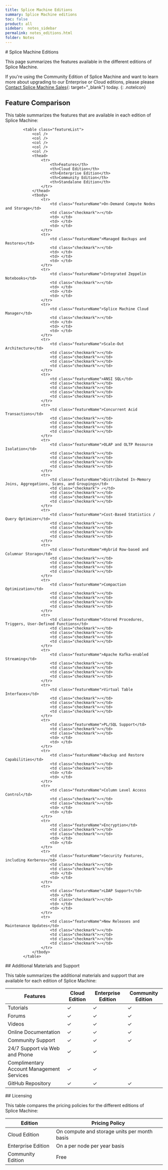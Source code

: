 ```yaml
---
title: Splice Machine Editions
summary: Splice Machine editions
toc: false
product: all
sidebar:  notes_sidebar
permalink: notes_editions.html
folder: Notes
---
```

<section>
<div class="TopicContent" data-swiftype-index="true" markdown="1">
# Splice Machine Editions

This page summarizes the features available in the different editions of
Splice Machine.

If you're using the Community Edition of Splice Machine and want to
learn more about upgrading to our Enterprise or Cloud editions, please
please [Contact Splice Machine Sales][1]{: target="_blank"} today.
{: .noteIcon}

## Feature Comparison

This table summarizes the features that are available in each edition of
Splice Machine:

            <table class="featureList">
                <col />
                <col />
                <col />
                <col />
                <col />
                <thead>
                    <tr>
                        <th>Features</th>
                        <th>Cloud Edition</th>
                        <th>Enterprise Edition</th>
                        <th>Community Edition</th>
                        <th>Standalone Edition</th>
                    </tr>
                </thead>
                <tbody>
                    <tr>
                        <td class="featureName">On-Demand Compute Nodes and Storage</td>
                        <td class="checkmark">✓</td>
                        <td> </td>
                        <td> </td>
                        <td> </td>
                    </tr>
                    <tr>
                        <td class="featureName">Managed Backups and Restores</td>
                        <td class="checkmark">✓</td>
                        <td> </td>
                        <td> </td>
                        <td> </td>
                    </tr>
                    <tr>
                        <td class="featureName">Integrated Zeppelin Notebooks</td>
                        <td class="checkmark">✓</td>
                        <td> </td>
                        <td> </td>
                        <td> </td>
                    </tr>
                    <tr>
                        <td class="featureName">Splice Machine Cloud Manager</td>
                        <td class="checkmark">✓</td>
                        <td> </td>
                        <td> </td>
                        <td> </td>
                    </tr>
                    <tr>
                        <td class="featureName">Scale-Out Architecture</td>
                        <td class="checkmark">✓</td>
                        <td class="checkmark">✓</td>
                        <td class="checkmark">✓</td>
                        <td class="checkmark">✓</td>
                    </tr>
                    <tr>
                        <td class="featureName">ANSI SQL</td>
                        <td class="checkmark">✓</td>
                        <td class="checkmark">✓</td>
                        <td class="checkmark">✓</td>
                        <td class="checkmark">✓</td>
                    </tr>
                    <tr>
                        <td class="featureName">Concurrent Acid Transactions</td>
                        <td class="checkmark">✓</td>
                        <td class="checkmark">✓</td>
                        <td class="checkmark">✓</td>
                        <td class="checkmark">✓</td>
                    </tr>
                    <tr>
                        <td class="featureName">OLAP and OLTP Resource Isolation</td>
                        <td class="checkmark">✓</td>
                        <td class="checkmark">✓</td>
                        <td class="checkmark">✓</td>
                        <td class="checkmark">✓</td>
                    </tr>
                    <tr>
                        <td class="featureName">Distributed In-Memory Joins, Aggregations, Scans, and Groupings</td>
                        <td class="checkmark"> ✓</td>
                        <td class="checkmark">✓</td>
                        <td class="checkmark">✓</td>
                        <td class="checkmark">✓</td>
                    </tr>
                    <tr>
                        <td class="featureName">Cost-Based Statistics / Query Optimizer</td>
                        <td class="checkmark">✓</td>
                        <td class="checkmark">✓</td>
                        <td class="checkmark">✓</td>
                        <td class="checkmark">✓</td>
                    </tr>
                    <tr>
                        <td class="featureName">Hybrid Row-based and Columnar Storage</td>
                        <td class="checkmark">✓</td>
                        <td class="checkmark">✓</td>
                        <td class="checkmark">✓</td>
                        <td class="checkmark">✓</td>
                    </tr>
                    <tr>
                        <td class="featureName">Compaction Optimization</td>
                        <td class="checkmark">✓</td>
                        <td class="checkmark">✓</td>
                        <td class="checkmark">✓</td>
                        <td class="checkmark">✓</td>
                    </tr>
                    <tr>
                        <td class="featureName">Stored Procedures, Triggers, User-Defined Functions</td>
                        <td class="checkmark">✓</td>
                        <td class="checkmark">✓</td>
                        <td class="checkmark">✓</td>
                        <td class="checkmark">✓</td>
                    </tr>
                    <tr>
                        <td class="featureName">Apache Kafka-enabled Streaming</td>
                        <td class="checkmark">✓</td>
                        <td class="checkmark">✓</td>
                        <td class="checkmark">✓</td>
                        <td class="checkmark">✓</td>
                    </tr>
                    <tr>
                        <td class="featureName">Virtual Table Interfaces</td>
                        <td class="checkmark">✓</td>
                        <td class="checkmark">✓</td>
                        <td class="checkmark">✓</td>
                        <td class="checkmark">✓</td>
                    </tr>
                    <tr>
                        <td class="featureName">PL/SQL Support</td>
                        <td class="checkmark">✓</td>
                        <td class="checkmark">✓</td>
                        <td> </td>
                        <td> </td>
                    </tr>
                    <tr>
                        <td class="featureName">Backup and Restore Capabilities</td>
                        <td class="checkmark">✓</td>
                        <td class="checkmark">✓</td>
                        <td> </td>
                        <td> </td>
                    </tr>
                    <tr>
                        <td class="featureName">Column Level Access Control</td>
                        <td class="checkmark">✓</td>
                        <td class="checkmark">✓</td>
                        <td> </td>
                        <td> </td>
                    </tr>
                    <tr>
                        <td class="featureName">Encryption</td>
                        <td class="checkmark">✓</td>
                        <td class="checkmark">✓</td>
                        <td> </td>
                        <td> </td>
                    </tr>
                    <tr>
                        <td class="featureName">Security Features, including Kerberos</td>
                        <td class="checkmark">✓</td>
                        <td class="checkmark">✓</td>
                        <td> </td>
                        <td> </td>
                    </tr>
                    <tr>
                        <td class="featureName">LDAP Support</td>
                        <td> </td>
                        <td class="checkmark">✓</td>
                        <td> </td>
                        <td> </td>
                    </tr>
                    <tr>
                        <td class="featureName">New Releases and Maintenance Updates</td>
                        <td class="checkmark">✓</td>
                        <td class="checkmark">✓</td>
                        <td class="checkmark">✓</td>
                        <td class="checkmark">✓</td>
                    </tr>
                </tbody>
            </table>
</table>
## Additional Materials and Support

This table summarizes the additional materials and support that are
available for each edition of Splice Machine:

<table class="featureList">
    <col />
    <col />
    <col />
    <col />
    <thead>
        <tr>
            <th>Features</th>
            <th>Cloud Edition</th>
            <th>Enterprise Edition</th>
            <th>Community Edition</th>
        </tr>
    </thead>
    <tbody>
        <tr>
            <td class="featureName">Tutorials</td>
            <td class="checkmark">✓</td>
            <td class="checkmark">✓</td>
            <td class="checkmark">✓</td>
        </tr>
        <tr>
            <td class="featureName">Forums</td>
            <td class="checkmark">✓</td>
            <td class="checkmark">✓</td>
            <td class="checkmark">✓</td>
        </tr>
        <tr>
            <td class="featureName">Videos</td>
            <td class="checkmark">✓</td>
            <td class="checkmark">✓</td>
            <td class="checkmark">✓</td>
        </tr>
        <tr>
            <td class="featureName">Online Documentation</td>
            <td class="checkmark">✓</td>
            <td class="checkmark">✓</td>
            <td class="checkmark">✓</td>
        </tr>
        <tr>
            <td class="featureName">Community Support</td>
            <td class="checkmark">✓</td>
            <td class="checkmark">✓</td>
            <td class="checkmark">✓</td>
        </tr>
        <tr>
            <td class="featureName">24/7 Support via Web and Phone</td>
            <td class="checkmark">✓</td>
            <td class="checkmark">✓</td>
            <td> </td>
        </tr>
        <tr>
            <td class="featureName">Complimentary Account Management Services</td>
            <td class="checkmark">✓</td>
            <td class="checkmark">✓</td>
            <td> </td>
        </tr>
        <tr>
            <td class="featureName">GitHub Repository</td>
            <td class="checkmark">✓</td>
            <td class="checkmark">✓</td>
            <td class="checkmark">✓</td>
        </tr>
    </tbody>
</table>
## Licensing

This table compares the pricing policies for the different editions of
Splice Machine:

<table class="featureList">
    <col />
    <col />
    <col />
    <col />
    <thead>
        <tr>
            <th>Edition</th>
            <th>Pricing Policy</th>
        </tr>
    </thead>
    <tbody>
        <tr>
            <td class="featureName">Cloud Edition</td>
            <td class="leftAlign">On compute and storage units per month basis</td>
        </tr>
        <tr>
            <td class="featureName">Enterprise Edition</td>
            <td class="leftAlign">On a per node per year basis</td>
        </tr>
        <tr>
            <td class="featureName">Community Edition</td>
            <td class="leftAlign">Free</td>
        </tr>
    </tbody>
</table>
</div>
</section>



[1]: http://www.splicemachine.com/company/contact-us/
